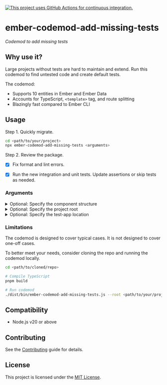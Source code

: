 [![This project uses GitHub Actions for continuous integration.](https://github.com/ijlee2/ember-codemod-add-missing-tests/actions/workflows/ci.yml/badge.svg)](https://github.com/ijlee2/ember-codemod-add-missing-tests/actions/workflows/ci.yml)

# ember-codemod-add-missing-tests

_Codemod to add missing tests_


## Why use it?

Large projects without tests are hard to maintain and extend. Run this codemod to find untested code and create default tests.

The codemod:

- Supports 10 entities in Ember and Ember Data
- Accounts for TypeScript, `<template>` tag, and route splitting
- Blazingly fast compared to Ember CLI


## Usage

Step 1. Quickly migrate.

```sh
cd <path/to/your/project>
npx ember-codemod-add-missing-tests <arguments>
```

Step 2. Review the package.

- [x] Fix format and lint errors.
- [x] Run the new integration and unit tests. Update assertions or skip tests as needed.


### Arguments

<details>

<summary>Optional: Specify the component structure</summary>

By default, an Octane project has the flat component structure. Pass `--component-structure` to indicate otherwise.

```sh
npx ember-codemod-add-missing-tests --component-structure nested
```

</details>

<details>

<summary>Optional: Specify the project root</summary>

Pass `--root` to run the codemod somewhere else (i.e. not in the current directory).

```sh
npx ember-codemod-add-missing-tests --root <path/to/your/project>
```

</details>

<details>

<summary>Optional: Specify the test-app location</summary>

By default, the codemod creates tests in the package where it is run. Pass `--test-app-location` to override the logic.

```sh
npx ember-codemod-add-missing-tests --test-app-location ../../tests/my-v2-addon
```

</details>


### Limitations

The codemod is designed to cover typical cases. It is not designed to cover one-off cases.

To better meet your needs, consider cloning the repo and running the codemod locally.

```sh
cd <path/to/cloned/repo>

# Compile TypeScript
pnpm build

# Run codemod
./dist/bin/ember-codemod-add-missing-tests.js --root <path/to/your/project>
```


## Compatibility

- Node.js v20 or above


## Contributing

See the [Contributing](CONTRIBUTING.md) guide for details.


## License

This project is licensed under the [MIT License](LICENSE.md).
